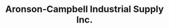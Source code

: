 ---
title: "Aronson-Campbell Industrial Supply Inc."
url: /spokane-valley/aronson-campbell-industrial-supply-inc/
shop: trade
---